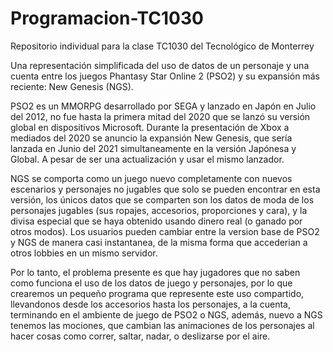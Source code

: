 # Programacion-TC1030
Repositorio individual para la clase TC1030 del Tecnológico de Monterrey

Una representación simplificada del uso de datos de un personaje y una cuenta entre los juegos Phantasy Star Online 2 (PSO2) y su expansión más reciente: New Genesis (NGS).

PSO2 es un MMORPG desarrollado por SEGA y lanzado en Japón en Julio del 2012, no fue hasta la primera mitad del 2020 que se lanzó su versión global en dispositivos Microsoft. Durante la presentación de Xbox a mediados del 2020 se anuncio la expansión New Genesis, que sería lanzada en Junio del 2021 simultaneamente en la versión Japónesa y Global. A pesar de ser una actualización y usar el mismo lanzador.

NGS se comporta como un juego nuevo completamente con nuevos escenarios y personajes no jugables que solo se pueden encontrar en esta versión, los únicos datos que se comparten son los datos de moda de los personajes jugables (sus ropajes, accesorios, proporciones y cara), y la divisa especial que se haya obtenido usando dinero real (o ganado por otros modos). Los usuarios pueden cambiar entre la version base de PSO2 y NGS de manera casi instantanea, de la misma forma que accederian a otros lobbies en un mismo servidor.

Por lo tanto, el problema presente es que hay jugadores que no saben como funciona el uso de los datos de juego y personajes, por lo que crearemos un pequeño programa que represente este uso compartido, llevandonos desde los accesorios hasta los personajes, a la cuenta, terminando en el ambiente de juego de PSO2 o NGS, además, nuevo a NGS tenemos las mociones, que cambian las animaciones de los personajes al hacer cosas como correr, saltar, nadar, o deslizarse por el aire.
